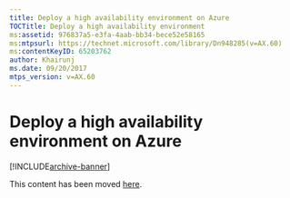 ```yaml
---
title: Deploy a high availability environment on Azure
TOCTitle: Deploy a high availability environment
ms:assetid: 976837a5-e3fa-4aab-bb34-bece52e58165
ms:mtpsurl: https://technet.microsoft.com/library/Dn948285(v=AX.60)
ms:contentKeyID: 65203762
author: Khairunj
ms.date: 09/20/2017
mtps_version: v=AX.60
---
```


# Deploy a high availability environment on Azure 


[!INCLUDE[archive-banner](includes/archive-banner.md)]


This content has been moved [here](https://go.microsoft.com/fwlink/?linkid=858577).

  


